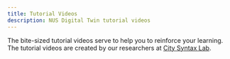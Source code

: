 ```yaml
---
title: Tutorial Videos
description: NUS Digital Twin tutorial videos
---
```


The bite-sized tutorial videos serve to help you to reinforce your learning. The tutorial videos are created by our researchers at [City Syntax Lab](https://citysyntax.io).
